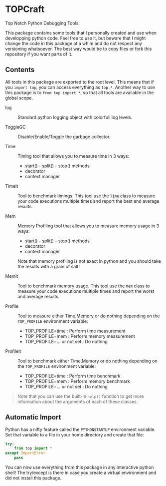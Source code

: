 # TOPCraft
Top Notch Python Debugging Tools.

This package contains some tools that I personally created and use when developping python code.
Feel free to use it, but beware that I might change the code in this package at a whim and do not respect any versioning whatsoever.
The best way would be to copy files or fork this repository if you want parts of it.


## Contents
All tools in this package are exported to the root level.
This means that if you `import top`, you can access everything as `top.*`.
Another way to use this package is to `from top import *`, so that all tools are available in the global scope.

<dl>

<dt>log</dt>
<dd>

Standard python logging object with colorfull log levels.

</dd>
    
<dt>ToggleGC</dt>
<dd>

Disable/Enable/Toggle the garbage collector.

</dd>

<dt>Time</dt>
<dd>

Timing tool that allows you to measure time in 3 ways:
- start() - split() - stop() methods
- decorator
- context manager

</dd>

<dt>Timeit</dt>
<dd>

Tool to benchmark timings.
This tool use the `Time` class to measure your code executions multiple times and report the best and average results.

</dd>

<dt>Mem</dt>
<dd>

Memory Profiling tool that allows you to measure memory usage in 3 ways:
- start() - split() - stop() methods
- decorator
- context manager

Note that memory profiling is not exact in python and you should take the results with a grain of salt!

</dd>

<dt>Memit</dt>
<dd>

Tool to benchmark memory usage.
This tool use the `Mem` class to measure your code executions multiple times and report the worst and average results.

</dd>

<dt>Profile</dt>
<dd>

Tool to measure either Time,Memory or do nothing depending on the `TOP_PROFILE` environment variable:
- TOP_PROFILE=time : Perform time measurement
- TOP_PROFILE=mem  : Perform memory measurement
- TOP_PROFILE=... or not set : Do nothing

</dd>

<dt>Profileit</dt>
<dd>

Tool to benchmark either Time,Memory or do nothing depending on the `TOP_PROFILE` environment variable:
- TOP_PROFILE=time : Perform time benchmark
- TOP_PROFILE=mem  : Perform memory benchmark
- TOP_PROFILE=... or not set : Do nothing

</dd>

</dl>

> Note that you can use the built-in `help()` function to get more information about the arguments of each of these classes.

## Automatic Import
Python has a nifty feature called the `PYTHONSTARTUP` environment variable.
Set that variable to a file in your home directory and create that file:

```python
try:
    from top import *
except ImportError
    pass
```

You can now use everything from this package in any interactive python shell!
The try/except is there in case you create a virtual environment and did not install this package.
